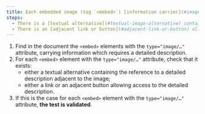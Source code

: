 ```yaml
---
title: Each embedded image (tag `<embed>`) [information carrier](#image-carrier-d-information), which requires a [detailed description](#description-detaillee-image), checks she one of these conditions?
steps:
  - There is a [textual alternative](#textual-image-alternative) containing the reference to a [detailed description](#detailed-image-description) adjacent to the image.
  - There is an [adjacent link or button](#adjacent-link-or-button) allowing access to the [detailed description](#detail-image-description).
---
```


1. Find in the document the `<embed>` elements with the `type="image/…"` attribute, carrying information which requires a detailed description.
2. For each `<embed>` element with the `type="image/…"` attribute, check that it exists:
   - either a textual alternative containing the reference to a detailed description adjacent to the image;
   - either a link or an adjacent button allowing access to the detailed description.
3. If this is the case for each `<embed>` element with the `type="image/…"` attribute, **the test is validated**.
